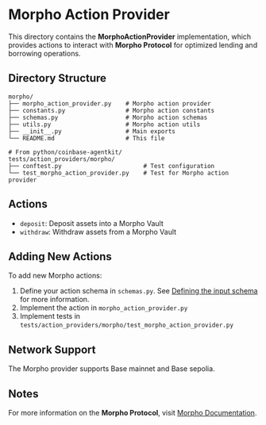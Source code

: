 # Morpho Action Provider

This directory contains the **MorphoActionProvider** implementation, which provides actions to interact with **Morpho Protocol** for optimized lending and borrowing operations.

## Directory Structure

```
morpho/
├── morpho_action_provider.py    # Morpho action provider
├── constants.py                 # Morpho action constants
├── schemas.py                   # Morpho action schemas
├── utils.py                     # Morpho action utils
├── __init__.py                  # Main exports
└── README.md                    # This file

# From python/coinbase-agentkit/
tests/action_providers/morpho/
├── conftest.py                       # Test configuration
└── test_morpho_action_provider.py    # Test for Morpho action provider
```

## Actions

- `deposit`: Deposit assets into a Morpho Vault
- `withdraw`: Withdraw assets from a Morpho Vault

## Adding New Actions

To add new Morpho actions:

1. Define your action schema in `schemas.py`. See [Defining the input schema](https://github.com/coinbase/agentkit/blob/main/CONTRIBUTING-PYTHON.md#defining-the-input-schema) for more information.
2. Implement the action in `morpho_action_provider.py`
3. Implement tests in `tests/action_providers/morpho/test_morpho_action_provider.py`

## Network Support

The Morpho provider supports Base mainnet and Base sepolia.

## Notes

For more information on the **Morpho Protocol**, visit [Morpho Documentation](https://docs.morpho.org/).
